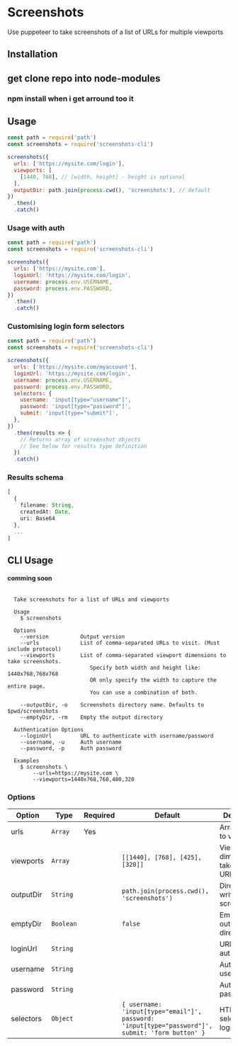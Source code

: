 # Screenshots

Use puppeteer to take screenshots of a list of URLs for multiple viewports

## Installation

## get clone repo into node-modules 
### npm install when i get arround too it


## Usage

```js
const path = require('path')
const screenshots = require('screenshots-cli')

screenshots({
  urls: ['https://mysite.com/login'],
  viewports: [
    [1440, 768], // [width, height] - height is optional
  ],
  outputDir: path.join(process.cwd(), 'screenshots'), // default
})
  .then()
  .catch()
```

### Usage with auth

```js
const path = require('path')
const screenshots = require('screenshots-cli')

screenshots({
  urls: ['https://mysite.com'],
  loginUrl: 'https://mysite.com/login',
  username: process.env.USERNAME,
  password: process.env.PASSWORD,
})
  .then()
  .catch()
```

### Customising login form selectors

```js
const path = require('path')
const screenshots = require('screenshots-cli')

screenshots({
  urls: ['https://mysite.com/myaccount'],
  loginUrl: 'https://mysite.com/login',
  username: process.env.USERNAME,
  password: process.env.PASSWORD,
  selectors: {
    username: 'input[type="username"]',
    password: 'input[type="password"]',
    submit: 'input[type="submit"]',
  },
})
  .then(results => {
    // Returns array of screenshot objects
    // See below for results type definition
  })
  .catch()
```

### Results schema

```ts
[
  {
    filename: String,
    createdAt: Date,
    uri: Base64
  },
  ...
]
```


## CLI Usage 
#### **comming soon**

```

  Take screenshots for a list of URLs and viewports

  Usage
    $ screenshots

  Options
    --version          Output version
    --urls             List of comma-separated URLs to visit. (Must include protocol)
    --viewports        List of comma-separated viewport dimensions to take screenshots.
                          Specify both width and height like: 1440x768,768x768
                          OR only specify the width to capture the entire page.
                          You can use a combination of both.

    --outputDir, -o    Screenshots directory name. Defaults to $pwd/screenshots
    --emptyDir, -rm    Empty the output directory

  Authentication Options
    --loginUrl         URL to authenticate with username/password
    --username, -u     Auth username
    --password, -p     Auth password

  Examples
    $ screenshots \
        --urls=https://mysite.com \
        --viewports=1440x768,768,480,320

```
### Options

| Option    | Type      | Required | Default                                                                                          | Description                              |
| --------- | --------- | -------- | ------------------------------------------------------------------------------------------------ | ---------------------------------------- |
| urls      | `Array`   | Yes      |                                                                                                  | Array of URLs to visit                   |
| viewports | `Array`   |          | `[[1440], [768], [425], [320]]`                                                                  | Viewport dimensions to take for each URL |
| outputDir | `String`  |          | `path.join(process.cwd(), 'screenshots')`                                                        | Directory to write screenshots           |
| emptyDir  | `Boolean` |          | `false`                                                                                          | Empty the output directory               |
| loginUrl  | `String`  |          |                                                                                                  | URL to authenticate                      |
| username  | `String`  |          |                                                                                                  | Auth username                            |
| password  | `String`  |          |                                                                                                  | Auth password                            |
| selectors | `Object`  |          | `{ username: 'input[type="email"]', password: 'input[type="password"]', submit: 'form button' }` | HTMLElement selectors for login form     |

